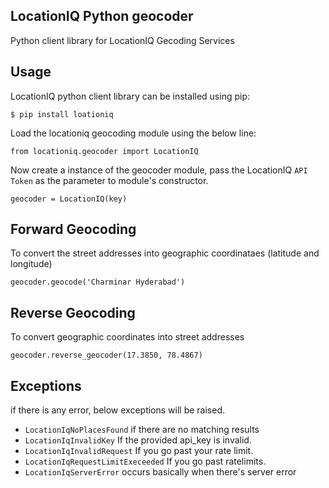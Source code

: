 LocationIQ Python geocoder
--------------------------
Python client library for LocationIQ Gecoding Services

Usage
-----
LocationIQ python client library can be installed using pip:
   
    $ pip install loationiq

Load the locationiq geocoding module using the below line:
    
    from locationiq.geocoder import LocationIQ
    
Now create a instance of the geocoder module, pass the LocationIQ `API Token` as the parameter to module's constructor.

    geocoder = LocationIQ(key)
    

Forward Geocoding
-----------------

To convert the street addresses into geographic coordinataes (latitude and longitude)

    geocoder.geocode('Charminar Hyderabad')
    
Reverse Geocoding
-----------------

To convert geographic coordinates into street addresses 

    geocoder.reverse_geocoder(17.3850, 78.4867)


Exceptions
----------

if there is any error, below exceptions will be raised.
 * ``LocationIqNoPlacesFound`` if there are no matching results 
 * ``LocationIqInvalidKey`` If the provided api_key is invalid.
 * ``LocationIqInvalidRequest`` If you go past your rate limit.
 * ``LocationIqRequestLimitExeceeded`` If you go past ratelimits.
 * ``LocationIqServerError`` occurs basically when there's server error